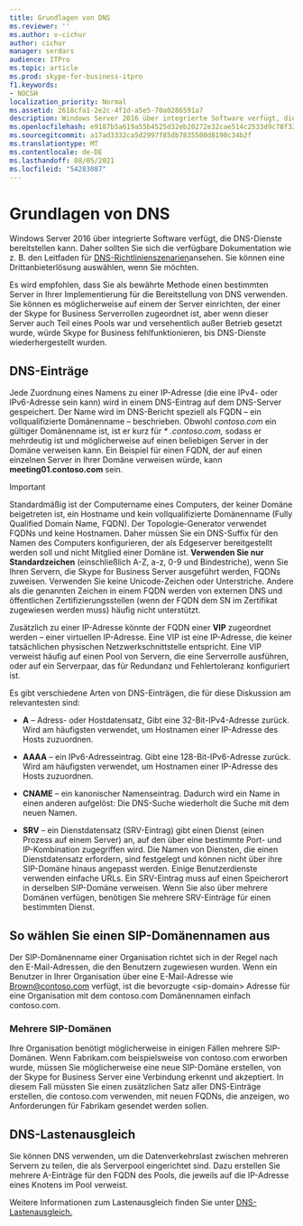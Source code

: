 ```yaml
---
title: Grundlagen von DNS
ms.reviewer: ''
ms.author: v-cichur
author: cichur
manager: serdars
audience: ITPro
ms.topic: article
ms.prod: skype-for-business-itpro
f1.keywords:
- NOCSH
localization_priority: Normal
ms.assetid: 2618cfa1-2e2c-4f1d-a5e5-70a0286591a7
description: Windows Server 2016 über integrierte Software verfügt, die DNS-Dienste bereitstellen kann. Daher sollten Sie sich die verfügbare Dokumentation wie z. B. den LEITFADEN für DNS-Richtlinienszenarien ansehen. Sie können eine Drittanbieterlösung auswählen, wenn Sie möchten.
ms.openlocfilehash: e9187b5a619a55b4525d32eb20272e32cae514c2533d9c78f32d7ffed77d30ad
ms.sourcegitcommit: a17ad3332ca5d2997f85db7835500d8190c34b2f
ms.translationtype: MT
ms.contentlocale: de-DE
ms.lasthandoff: 08/05/2021
ms.locfileid: "54283087"
---
```

# <a name="dns-basics"></a>Grundlagen von DNS
 
Windows Server 2016 über integrierte Software verfügt, die DNS-Dienste bereitstellen kann. Daher sollten Sie sich die verfügbare Dokumentation wie z. B. den Leitfaden für [DNS-Richtlinienszenarien](/windows-server/networking/dns/deploy/dns-policy-scenario-guide)ansehen. Sie können eine Drittanbieterlösung auswählen, wenn Sie möchten.
  
Es wird empfohlen, dass Sie als bewährte Methode einen bestimmten Server in Ihrer Implementierung für die Bereitstellung von DNS verwenden. Sie können es möglicherweise auf einem der Server einrichten, der einer der Skype for Business Serverrollen zugeordnet ist, aber wenn dieser Server auch Teil eines Pools war und versehentlich außer Betrieb gesetzt wurde, würde Skype for Business fehlfunktionieren, bis DNS-Dienste wiederhergestellt wurden.
  
## <a name="dns-records"></a>DNS-Einträge

Jede Zuordnung eines Namens zu einer IP-Adresse (die eine IPv4- oder IPv6-Adresse sein kann) wird in einem DNS-Eintrag auf dem DNS-Server gespeichert. Der Name wird im DNS-Bericht speziell als FQDN – ein vollqualifizierte Domänenname – beschrieben. Obwohl *contoso.com* ein gültiger Domänenname ist, ist er kurz für *\* .contoso.com,* sodass er mehrdeutig ist und möglicherweise auf einen beliebigen Server in der Domäne verweisen kann. Ein Beispiel für einen FQDN, der auf einen einzelnen Server in Ihrer Domäne verweisen würde, kann **meeting01.contoso.com** sein.
  
> [!IMPORTANT]
> Standardmäßig ist der Computername eines Computers, der keiner Domäne beigetreten ist, ein Hostname und kein vollqualifizierte Domänenname (Fully Qualified Domain Name, FQDN). Der Topologie-Generator verwendet FQDNs und keine Hostnamen. Daher müssen Sie ein DNS-Suffix für den Namen des Computers konfigurieren, der als Edgeserver bereitgestellt werden soll und nicht Mitglied einer Domäne ist. **Verwenden Sie nur Standardzeichen** (einschließlich A-Z, a-z, 0-9 und Bindestriche), wenn Sie Ihren Servern, die Skype for Business Server ausgeführt werden, FQDNs zuweisen. Verwenden Sie keine Unicode-Zeichen oder Unterstriche. Andere als die genannten Zeichen in einem FQDN werden von externen DNS und öffentlichen Zertifizierungsstellen (wenn der FQDN dem SN im Zertifikat zugewiesen werden muss) häufig nicht unterstützt.
  
Zusätzlich zu einer IP-Adresse könnte der FQDN einer **VIP** zugeordnet werden – einer virtuellen IP-Adresse. Eine VIP ist eine IP-Adresse, die keiner tatsächlichen physischen Netzwerkschnittstelle entspricht. Eine VIP verweist häufig auf einen Pool von Servern, die eine Serverrolle ausführen, oder auf ein Serverpaar, das für Redundanz und Fehlertoleranz konfiguriert ist.
  
Es gibt verschiedene Arten von DNS-Einträgen, die für diese Diskussion am relevantesten sind: 
  
- **A** – Adress- oder Hostdatensatz, Gibt eine 32-Bit-IPv4-Adresse zurück. Wird am häufigsten verwendet, um Hostnamen einer IP-Adresse des Hosts zuzuordnen.
    
- **AAAA** – ein IPv6-Adresseintrag. Gibt eine 128-Bit-IPv6-Adresse zurück. Wird am häufigsten verwendet, um Hostnamen einer IP-Adresse des Hosts zuzuordnen.
    
- **CNAME** – ein kanonischer Namenseintrag. Dadurch wird ein Name in einen anderen aufgelöst: Die DNS-Suche wiederholt die Suche mit dem neuen Namen.
    
- **SRV** – ein Dienstdatensatz (SRV-Eintrag) gibt einen Dienst (einen Prozess auf einem Server) an, auf den über eine bestimmte Port- und IP-Kombination zugegriffen wird. Die Namen von Diensten, die einen Dienstdatensatz erfordern, sind festgelegt und können nicht über ihre SIP-Domäne hinaus angepasst werden. Einige Benutzerdienste verwenden einfache URLs. Ein SRV-Eintrag muss auf einen Speicherort in derselben SIP-Domäne verweisen. Wenn Sie also über mehrere Domänen verfügen, benötigen Sie mehrere SRV-Einträge für einen bestimmten Dienst.
    
## <a name="how-to-choose-a-sip-domain-name"></a>So wählen Sie einen SIP-Domänennamen aus
<a name="BK_NameSIP"> </a>

Der SIP-Domänenname einer Organisation richtet sich in der Regel nach den E-Mail-Adressen, die den Benutzern zugewiesen wurden. Wenn ein Benutzer in Ihrer Organisation über eine E-Mail-Adresse wie Brown@contoso.com verfügt, ist die bevorzugte \<sip-domain\> Adresse für eine Organisation mit dem contoso.com Domänennamen einfach contoso.com.
  
### <a name="multiple-sip-domains"></a>Mehrere SIP-Domänen

 Ihre Organisation benötigt möglicherweise in einigen Fällen mehrere SIP-Domänen. Wenn Fabrikam.com beispielsweise von contoso.com erworben wurde, müssen Sie möglicherweise eine neue SIP-Domäne erstellen, von der Skype for Business Server eine Verbindung erkennt und akzeptiert. In diesem Fall müssten Sie einen zusätzlichen Satz aller DNS-Einträge erstellen, die contoso.com verwenden, mit neuen FQDNs, die anzeigen, wo Anforderungen für Fabrikam gesendet werden sollen.
  
## <a name="dns-load-balancing"></a>DNS-Lastenausgleich
<a name="BK_NameSIP"> </a>

Sie können DNS verwenden, um die Datenverkehrslast zwischen mehreren Servern zu teilen, die als Serverpool eingerichtet sind. Dazu erstellen Sie mehrere A-Einträge für den FQDN des Pools, die jeweils auf die IP-Adresse eines Knotens im Pool verweist.
  
Weitere Informationen zum Lastenausgleich finden Sie unter [DNS-Lastenausgleich.](../../plan-your-deployment/edge-server-deployments/advanced-edge-server-dns.md#DNSLB)
